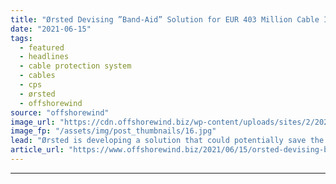 ```yaml
---
title: "Ørsted Devising ”Band-Aid” Solution for EUR 403 Million Cable Issue"
date: "2021-06-15"
tags: 
  - featured
  - headlines
  - cable protection system
  - cables
  - cps
  - ørsted
  - offshorewind
source: "offshorewind"
image_url: "https://cdn.offshorewind.biz/wp-content/uploads/sites/2/2021/06/15123504/%C3%98rsted-Devising-Band-Aid-Solution-for-EUR-403-Million-Cable-Issue.jpg"
image_fp: "/assets/img/post_thumbnails/16.jpg"
lead: "Ørsted is developing a solution that could potentially save the company from spending as"
article_url: "https://www.offshorewind.biz/2021/06/15/orsted-devising-band-aid-solution-for-eur-403-million-cable-issue/"
---
```


---
